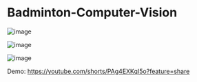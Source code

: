 # Badminton-Computer-Vision

![image](https://github.com/ThongLai/Badminton-Computer-Vision/assets/63563631/b4f2daa3-ee0c-4429-ad07-750f277aa128)

![image](https://github.com/ThongLai/Badminton-Computer-Vision/assets/63563631/b1120a5e-7607-4690-970a-9fcf357fa4df)

![image](https://github.com/ThongLai/Badminton-Computer-Vision/assets/63563631/633beffc-b0d0-48ab-9e84-e188db4a2889)

Demo: https://youtube.com/shorts/PAg4EXKqI5o?feature=share
